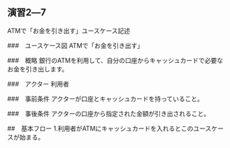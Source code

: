 ## 演習2―7　
ATMで「お金を引き出す」ユースケース記述

###　ユースケース図
ATMで「お金を引き出す」

###　概略
銀行のATMを利用して、自分の口座からキャッシュカードで必要なお金を引き出します。

###　アクター
利用者

###　事前条件
アクターが口座とキャッシュカードを持っていること。

###　事後条件
アクターの口座から指定された金額が引き出されること。

##　基本フロー
1.利用者がATMにキャッシュカードを入れるとこのユースケースが始まる。
